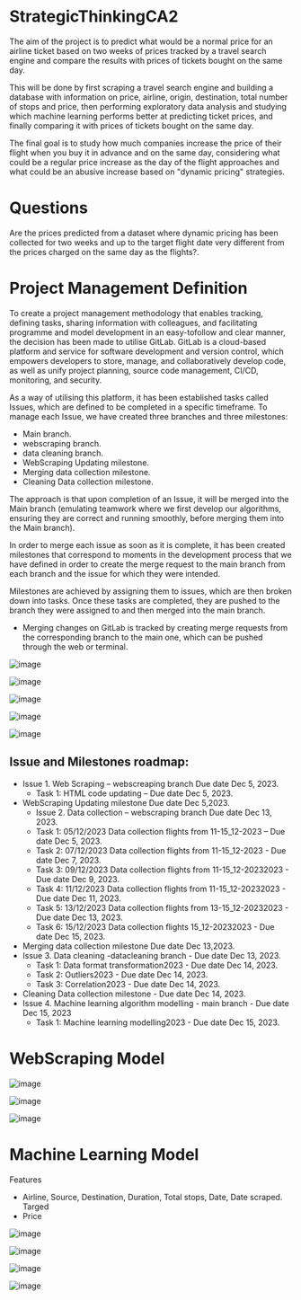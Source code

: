 # StrategicThinkingCA2

The aim of the project is to predict what would be a normal price for an airline ticket based on two weeks of prices tracked by a travel search engine and compare the results with prices of tickets bought on the same day.

This will be done by first scraping a travel search engine and building a database with information on price, airline, origin, destination, total number of stops and price, then performing exploratory data analysis and studying which machine learning performs better at predicting ticket prices, and finally comparing it with prices of tickets bought on the same day.

The final goal is to study how much companies increase the price of their flight when you buy it in advance and on the same day, considering what could be a regular price increase as the day of the flight approaches and what could be an abusive increase based on "dynamic pricing" strategies.

# Questions
Are the prices predicted from a dataset where dynamic pricing has been collected for two weeks and up to the target flight date very different from the prices charged on the same day as the flights?.

# Project Management Definition

To create a project management methodology that enables tracking, defining tasks, sharing information with colleagues, and facilitating programme and model development in an easy-tofollow and clear manner, the decision has been made to utilise GitLab. GitLab is a cloud-based platform and service for software development and version control, which empowers developers to store, manage, and collaboratively develop code, as well as unify project planning, source code management, CI/CD, monitoring, and security.

As a way of utilising this platform, it has been established tasks called Issues, which are defined to be completed in a specific timeframe.
To manage each Issue, we have created three branches and three milestones:
  - Main branch.
  - webscraping branch.
  - data cleaning branch.
  - WebScraping Updating milestone.
  - Merging data collection milestone.
  - Cleaning Data collection milestone.

The approach is that upon completion of an Issue, it will be merged into the Main branch (emulating teamwork where we first develop our algorithms, ensuring they are correct and running smoothly, before merging them into the Main branch).

In order to merge each issue as soon as it is complete, it has been created milestones that correspond to moments in the development process that we have defined in order to create the merge request to the main branch from each branch and the issue for which they were intended.

Milestones are achieved by assigning them to issues, which are then broken down into tasks. Once these tasks are completed, they are pushed to the branch they were assigned to and then merged into the main branch.

  - Merging changes on GitLab is tracked by creating merge requests from the corresponding branch to the main one, which can be pushed through the web or terminal.

![image](https://github.com/EduardoJMatosRomero/StrategicThinkingCA2/blob/main/images/Capture2.JPG)

![image](https://github.com/EduardoJMatosRomero/StrategicThinkingCA2/blob/main/images/Capture1.JPG)

![image](https://github.com/EduardoJMatosRomero/StrategicThinkingCA2/blob/main/images/Capture3.JPG)

![image](https://github.com/EduardoJMatosRomero/StrategicThinkingCA2/blob/main/images/Capture4.JPG)

![image](https://github.com/EduardoJMatosRomero/StrategicThinkingCA2/blob/main/images/Capture5.JPG)

## Issue and Milestones roadmap:
  - Issue 1. Web Scraping – webscreaping branch Due date Dec 5, 2023.
    - Task 1: HTML code updating – Due date Dec 5, 2023.
  - WebScraping Updating milestone Due date Dec 5,2023.
    - Issue 2. Data collection – webscraping branch Due date Dec 13, 2023.
    - Task 1: 05/12/2023 Data collection flights from 11-15_12-2023 – Due date Dec 5, 2023.
    - Task 2: 07/12/2023 Data collection flights from 11-15_12-2023 - Due date Dec 7, 2023.
    - Task 3: 09/12/2023 Data collection flights from 11-15_12-20232023 - Due date Dec 9, 2023.
    - Task 4: 11/12/2023 Data collection flights from 11-15_12-20232023 - Due date Dec 11, 2023.
    - Task 5: 13/12/2023 Data collection flights from 13-15_12-20232023 - Due date Dec 13, 2023.
    - Task 6: 15/12/2023 Data collection flights 15_12-20232023 - Due date Dec 15, 2023.
  - Merging data collection milestone Due date Dec 13,2023.
  - Issue 3. Data cleaning -datacleaning branch - Due date Dec 13, 2023.
    - Task 1: Data format transformation2023 - Due date Dec 14, 2023.
    - Task 2: Outliers2023 - Due date Dec 14, 2023.
    - Task 3: Correlation2023 - Due date Dec 14, 2023.
  - Cleaning Data collection milestone - Due date Dec 14, 2023.
  - Issue 4. Machine learning algorithm modelling - main branch - Due date Dec 15, 2023
    - Task 1: Machine learning modelling2023 - Due date Dec 15, 2023.
   
# WebScraping Model

![image](https://github.com/EduardoJMatosRomero/StrategicThinkingCA2/blob/main/images/Capture13.JPG)

![image](https://github.com/EduardoJMatosRomero/StrategicThinkingCA2/blob/main/images/Capture11.JPG)

![image](https://github.com/EduardoJMatosRomero/StrategicThinkingCA2/blob/main/images/Capture12.JPG)

# Machine Learning Model

Features
- Airline, Source, Destination, Duration, Total stops, Date, Date scraped.
Targed
- Price

![image](https://github.com/EduardoJMatosRomero/StrategicThinkingCA2/blob/main/images/Capture6.JPG)

![image](https://github.com/EduardoJMatosRomero/StrategicThinkingCA2/blob/main/images/Capture7.JPG)

![image](https://github.com/EduardoJMatosRomero/StrategicThinkingCA2/blob/main/images/Capture8.JPG)

![image](https://github.com/EduardoJMatosRomero/StrategicThinkingCA2/blob/main/images/Capture9.JPG)
